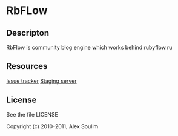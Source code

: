 # RbFLow

## Descripton

RbFlow is community blog engine which works behind rubyflow.ru

## Resources

[Issue tracker](https://github.com/soulim/rbflow/issues)
[Staging server](http://future.rubyflow.ru)

## License

See the file LICENSE

Copyright (c) 2010-2011, Alex Soulim